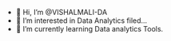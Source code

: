 - 👋 Hi, I’m @VISHALMALI-DA
- 👀 I’m interested in Data Analytics filed...
- 🌱 I’m currently learning Data analytics Tools.

